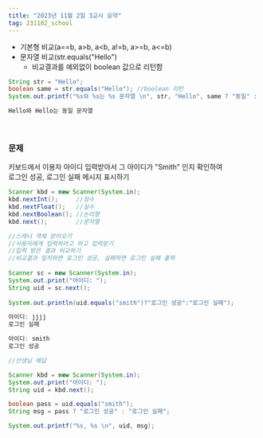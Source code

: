 ```yaml
---
title: "2023년 11월 2일 3교시 요약"
tag: 231102_school
---
```


- 기본형 비교(a==b, a>b, a<b, a!=b, a>=b, a<=b)
- 문자열 비교(str.equals("Hello")
    - 비교결과를 예외없이 boolean 값으로 리턴함

```java
String str = "Hello";
boolean same = str.equals("Hello"); //boolean 리턴
System.out.printf("%s와 %s는 %s 문자열 \n", str, "Hello", same ? "동일" : "다름");
```
```java
Hello와 Hello는 동일 문자열 
```
<br>

### 문제
키보드에서 이용자 아이디 입력받아서 그 아이디가 "Smith" 인지 확인하여 <br>
로그인 성공, 로그인 실패 메시지 표시하기

```java
Scanner kbd = new Scanner(System.in);
kbd.nextInt();     //정수
kbd.nextFloat();   //실수
kbd.nextBoolean(); //논리형
kbd.next();        //문자열

//스캐너 객체 얻어오기
//사용자에게 입력하라고 하고 입력받기
//입력 받은 결과 비교하기
//비교결과 일치하면 로그인 성공, 실패하면 로그인 실패 출력
		
Scanner sc = new Scanner(System.in);
System.out.print("아이디: ");
String uid = sc.next();
		
System.out.println(uid.equals("smith")?"로그인 성공":"로그인 실패");
```

```java
아이디: jjjj
로그인 실패

아이디: smith
로그인 성공
```

```java
//선생님 해답

Scanner kbd = new Scanner(System.in);
System.out.print("아이디: ");
String uid = kbd.next();

boolean pass = uid.equals("smith");
String msg = pass ? "로그인 성공" : "로그인 실패";

System.out.printf("%s, %s \n", uid, msg);
```
